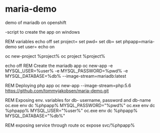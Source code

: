 # maria-demo
demo of mariadb on openshift


-script to create the app on windows


REM variables
echo off
set project=<project name>
set pwd=<password>
set db=<database name>
set phpapp=maria-demo
set user=<dbuser name>
echo on

oc new-project %project%
oc project %project%


echo off
REM Create the mariadb app
oc new-app    -e MYSQL_USER=%user%     -e MYSQL_PASSWORD=%pwd%     -e MYSQL_DATABASE=%db%  --image-stream=mariadb:latest 

REM Deploying php app
oc new-app --image-stream=php:5.6 https://github.com/tommyjakobsen/maria-demo.git 

REM Exposing env. variables for db- username, password and db-name
oc.exe env dc %phpapp% MYSQL_PASSWORD="%pwd%"
oc.exe env dc %phpapp% MYSQL_USER="%user%"
oc.exe env dc %phpapp% MYSQL_DATABASE="%db%"

REM exposing service through route
oc expose svc/%phpapp%
